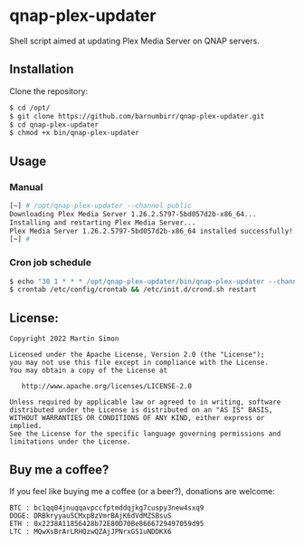 # qnap-plex-updater

Shell script aimed at updating Plex Media Server on QNAP servers.

## Installation

Clone the repository:

```bash
$ cd /opt/
$ git clone https://github.com/barnumbirr/qnap-plex-updater.git
$ cd qnap-plex-updater
$ chmod +x bin/qnap-plex-updater
```

## Usage

### Manual

```bash
[~] # /opt/qnap-plex-updater --channel public
Downloading Plex Media Server 1.26.2.5797-5bd057d2b-x86_64...
Installing and restarting Plex Media Server...
Plex Media Server 1.26.2.5797-5bd057d2b-x86_64 installed successfully!
[~] #
```

### Cron job schedule

```bash
$ echo "30 1 * * * /opt/qnap-plex-updater/bin/qnap-plex-updater --channel public > /dev/null 2>&1" >> /etc/config/crontab
$ crontab /etc/config/crontab && /etc/init.d/crond.sh restart
```

## License:

```
Copyright 2022 Martin Simon

Licensed under the Apache License, Version 2.0 (the "License");
you may not use this file except in compliance with the License.
You may obtain a copy of the License at

   http://www.apache.org/licenses/LICENSE-2.0

Unless required by applicable law or agreed to in writing, software
distributed under the License is distributed on an "AS IS" BASIS,
WITHOUT WARRANTIES OR CONDITIONS OF ANY KIND, either express or implied.
See the License for the specific language governing permissions and
limitations under the License.
```

## Buy me a coffee?

If you feel like buying me a coffee (or a beer?), donations are welcome:

```
BTC : bc1qq04jnuqqavpccfptmddqjkg7cuspy3new4sxq9
DOGE: DRBkryyau5CMxpBzVmrBAjK6dVdMZSBsuS
ETH : 0x2238A11856428b72E80D70Be8666729497059d95
LTC : MQwXsBrArLRHQzwQZAjJPNrxGS1uNDDKX6
```
